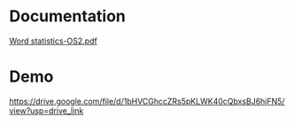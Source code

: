 # Documentation

[Word statistics-OS2.pdf](https://github.com/Yousefashraf74/os2-project/files/13694410/Word.statistics-OS2.pdf)

# Demo

https://drive.google.com/file/d/1bHVCGhccZRs5pKLWK40cQbxsBJ6hjFN5/view?usp=drive_link
